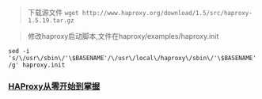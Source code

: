  >下载源文件 
`wget http://www.haproxy.org/download/1.5/src/haproxy-1.5.19.tar.gz`

> 修改haproxy启动脚本,文件在haproxy/examples/haproxy.init

`sed -i 's/\/usr\/sbin\/'\$BASENAME'/\/usr\/local\/haproxy\/sbin\/'\$BASENAME'/g' haproxy.init`

### [HAProxy从零开始到掌握](http://www.jianshu.com/p/c9f6d55288c0)
